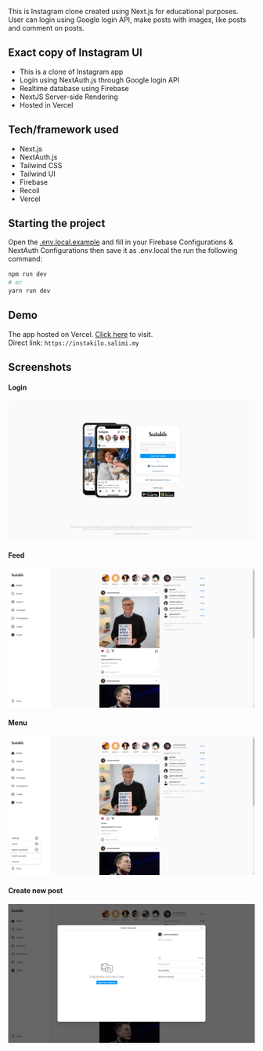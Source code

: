 This is Instagram clone created using Next.js for educational purposes. User can login using Google login API, make posts with images, like posts and comment on posts.

## Exact copy of Instagram UI

- This is a clone of Instagram app
- Login using NextAuth.js through Google login API
- Realtime database using Firebase
- NextJS Server-side Rendering
- Hosted in Vercel

## Tech/framework used

- Next.js
- NextAuth.js
- Tailwind CSS
- Tailwind UI
- Firebase
- Recoil
- Vercel

## Starting the project

Open the [.env.local.example](/.env.local.example) and fill in your Firebase Configurations & NextAuth Configurations then save it as .env.local the run the following command:

```bash
npm run dev
# or
yarn run dev
```

## Demo

The app hosted on Vercel. [Click here](https://instakilo.salimi.my) to visit.
<br>
Direct link: `https://instakilo.salimi.my`

## Screenshots

#### Login

![Login](/screenshots/screenshot-1.png)

#### Feed

![Feed](/screenshots/screenshot-2.png)

#### Menu

![Menu](/screenshots/screenshot-3.png)

#### Create new post

![Menu](/screenshots/screenshot-4.png)
